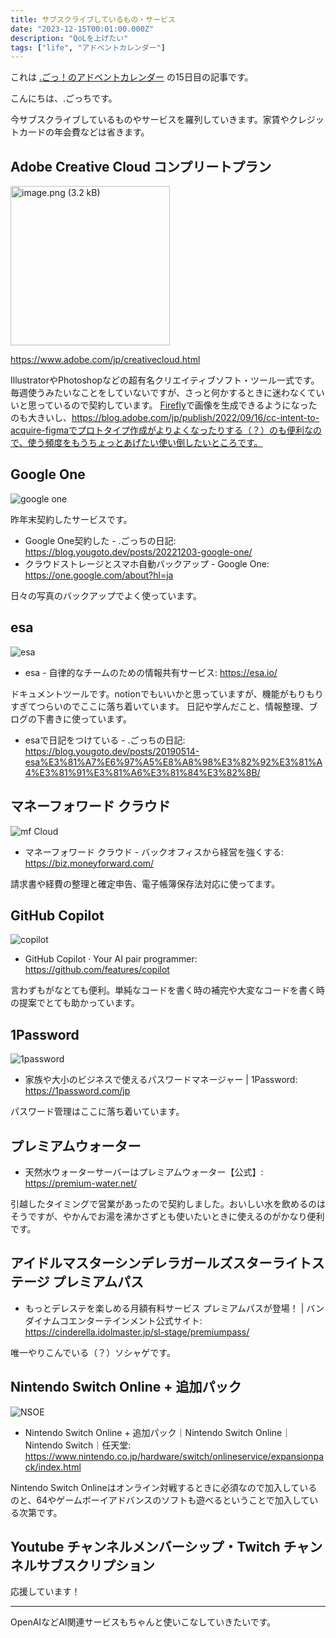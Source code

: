 ```yaml
---
title: サブスクライブしているもの・サービス
date: "2023-12-15T00:01:00.000Z"
description: "QoLを上げたい"
tags: ["life", "アドベントカレンダー"]
---
```


これは [.ごっ！のアドベントカレンダー](https://adventar.org/calendars/9122) の15日目の記事です。

こんにちは、.ごっちです。

今サブスクライブしているものやサービスを羅列していきます。家賃やクレジットカードの年会費などは省きます。

## Adobe Creative Cloud コンプリートプラン

<img width="255" alt="image.png (3.2 kB)" src="/assets/images/posts/20231215-subscriptions/adobe-cc.png">

https://www.adobe.com/jp/creativecloud.html

IllustratorやPhotoshopなどの超有名クリエイティブソフト・ツール一式です。毎週使うみたいなことをしていないですが、さっと何かするときに迷わなくていいと思っているので契約しています。
[Firefly](https://firefly.adobe.com/)で画像を生成できるようになったのも大きいし、https://blog.adobe.com/jp/publish/2022/09/16/cc-intent-to-acquire-figmaでプロトタイプ作成がよりよくなったりする（？）のも便利なので、使う頻度をもうちょっとあげたい使い倒したいところです。

## Google One

![google one](/assets/images/posts/20231215-subscriptions/google-one.png)

昨年末契約したサービスです。

- Google One契約した - .ごっちの日記: https://blog.yougoto.dev/posts/20221203-google-one/
- クラウドストレージとスマホ自動バックアップ - Google One: https://one.google.com/about?hl=ja

日々の写真のバックアップでよく使っています。

## esa

![esa](/assets/images/posts/20231215-subscriptions/esa.png)

- esa - 自律的なチームのための情報共有サービス: https://esa.io/

ドキュメントツールです。notionでもいいかと思っていますが、機能がもりもりすぎてつらいのでここに落ち着いています。
日記や学んだこと、情報整理、ブログの下書きに使っています。

- esaで日記をつけている - .ごっちの日記: https://blog.yougoto.dev/posts/20190514-esa%E3%81%A7%E6%97%A5%E8%A8%98%E3%82%92%E3%81%A4%E3%81%91%E3%81%A6%E3%81%84%E3%82%8B/

## マネーフォワード クラウド

![mf Cloud](/assets/images/posts/20231215-subscriptions/mf-cloud.svg)

- マネーフォワード クラウド - バックオフィスから経営を強くする: https://biz.moneyforward.com/

請求書や経費の整理と確定申告、電子帳簿保存法対応に使ってます。

## GitHub Copilot

![copilot](/assets/images/posts/20231215-subscriptions/copilot.png)

- GitHub Copilot · Your AI pair programmer: https://github.com/features/copilot

言わずもがなとても便利。単純なコードを書く時の補完や大変なコードを書く時の提案でとても助かっています。

## 1Password

![1password](/assets/images/posts/20231215-subscriptions/1password.png)

- 家族や大小のビジネスで使えるパスワードマネージャー | 1Password: https://1password.com/jp

パスワード管理はここに落ち着いています。

## プレミアムウォーター

- 天然水ウォーターサーバーはプレミアムウォーター【公式】: https://premium-water.net/

引越したタイミングで営業があったので契約しました。おいしい水を飲めるのはそうですが、やかんでお湯を沸かさずとも使いたいときに使えるのがかなり便利です。

## アイドルマスターシンデレラガールズスターライトステージ プレミアムパス

- もっとデレステを楽しめる月額有料サービス プレミアムパスが登場！ | バンダイナムコエンターテインメント公式サイト: https://cinderella.idolmaster.jp/sl-stage/premiumpass/

唯一やりこんでいる（？）ソシャゲです。

## Nintendo Switch Online + 追加パック

![NSOE](/assets/images/posts/20231215-subscriptions/nso-expansion.png)

- Nintendo Switch Online + 追加パック｜Nintendo Switch Online｜Nintendo Switch｜任天堂: https://www.nintendo.co.jp/hardware/switch/onlineservice/expansionpack/index.html

Nintendo Switch Onlineはオンライン対戦するときに必須なので加入しているのと、64やゲームボーイアドバンスのソフトも遊べるということで加入している次第です。

## Youtube チャンネルメンバーシップ・Twitch チャンネルサブスクリプション

応援しています！

---

OpenAIなどAI関連サービスもちゃんと使いこなしていきたいです。
